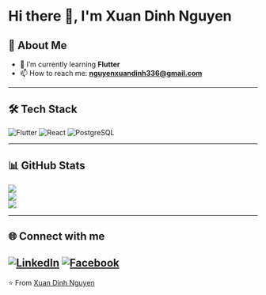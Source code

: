 # Hi there 👋, I'm Xuan Dinh Nguyen

## 🚀 About Me
- 🌱 I’m currently learning **Flutter**
- 📫 How to reach me: **nguyenxuandinh336@gmail.com**

---

## 🛠️ Tech Stack
![Flutter](https://img.shields.io/badge/Flutter-02569B?style=for-the-badge&logo=flutter&logoColor=white)
![React](https://img.shields.io/badge/React-20232A?style=for-the-badge&logo=react&logoColor=61DAFB)
![PostgreSQL](https://img.shields.io/badge/PostgreSQL-336791?style=for-the-badge&logo=postgresql&logoColor=white)
<!-- Add more tech here -->
---

## 📊 GitHub Stats
![](https://github-readme-stats.vercel.app/api?username=nxdinh94&show_icons=true&theme=radical)  
![](https://github-readme-streak-stats.herokuapp.com/?user=nxdinh94&theme=radical)  
![](https://github-readme-stats.vercel.app/api/top-langs/?username=nxdinh94&layout=compact&theme=radical)

---

## 🌐 Connect with me
[![LinkedIn](https://img.shields.io/badge/LinkedIn-0A66C2?style=for-the-badge&logo=linkedin&logoColor=white)](https://www.linkedin.com/in/xu%C3%A2n-%C4%91%E1%BB%8Bnh-aa8a622a5/)
[![Facebook](https://img.shields.io/badge/Facebook-1877F2?style=for-the-badge&logo=facebook&logoColor=white)](https://www.facebook.com/nxdinh94)
---

⭐️ From [Xuan Dinh Nguyen](https://github.com/nxdinh94)

